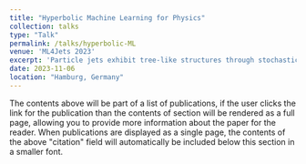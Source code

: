 ```yaml
---
title: "Hyperbolic Machine Learning for Physics"
collection: talks
type: "Talk"
permalink: /talks/hyperbolic-ML
venue: 'ML4Jets 2023'
excerpt: 'Particle jets exhibit tree-like structures through stochastic showering and hadronization. The hierarchical nature of these structures aligns naturally with hyperbolic space, a non-Euclidean geometry that captures hierarchy intrinsically. Drawing upon the foundations of geometric learning, we introduce hyperbolic transformer models tailored for tasks relevant to jet analyses, such as classification and representation learning. Through jet embeddings and jet tagging evaluations, our hyperbolic approach outperforms its Euclidean counterparts. These findings underscore the potential of using hyperbolic geometric representations in advancing jet physics analyses.'
date: 2023-11-06
location: "Hamburg, Germany"
---
```


The contents above will be part of a list of publications, if the user clicks the link for the publication than the contents of section will be rendered as a full page, allowing you to provide more information about the paper for the reader. When publications are displayed as a single page, the contents of the above "citation" field will automatically be included below this section in a smaller font.
